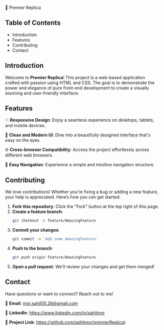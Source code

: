 🎨 Premier Replica

## Table of Contents
- Introduction
- Features
- Contributing
- Contact

## Introduction

Welcome to **Premier Replica**! This project is a web-based application crafted with passion using HTML and CSS. The goal is to demonstrate the power and elegance of pure front-end development to create a visually stunning and user-friendly interface.

## Features

✨ **Responsive Design**: Enjoy a seamless experience on desktops, tablets, and mobile devices.

🎨 **Clean and Modern UI**: Dive into a beautifully designed interface that's easy on the eyes.

🌐 **Cross-browser Compatibility**: Access the project effortlessly across different web browsers.

🧭 **Easy Navigation**: Experience a simple and intuitive navigation structure.

## Contributing

We love contributions! Whether you're fixing a bug or adding a new feature, your help is appreciated. Here’s how you can get started:

1. **Fork this repository**: Click the "Fork" button at the top right of this page.
2. **Create a feature branch**: 
    ```bash
    git checkout -b feature/AmazingFeature
    ```
3. **Commit your changes**:
    ```bash
    git commit -m 'Add some AmazingFeature'
    ```
4. **Push to the branch**:
    ```bash
    git push origin feature/AmazingFeature
    ```
5. **Open a pull request**: We'll review your changes and get them merged!

## Contact

Have questions or want to connect? Reach out to me!

📧 **Email**: mor.sahil05.28@gmail.com

🔗 **LinkedIn**: https://www.linkedin.com/in/sahilmor

📂 **Project Link**: https://github.com/sahilmor/premierReplica)
